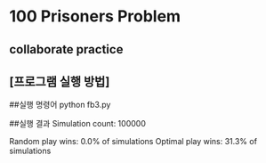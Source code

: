 # 100 Prisoners Problem
## collaborate practice

## [프로그램 실행 방법]

##실행 명령어
python fb3.py

##실행 결과
Simulation count: 100000

Random play wins:  0.0% of simulations
Optimal play wins: 31.3% of simulations



